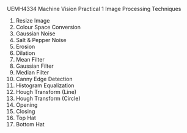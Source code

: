 UEMH4334 Machine Vision Practical 1
Image Processing Techniques
1. Resize Image
2. Colour Space Conversion
3. Gaussian Noise
4. Salt & Pepper Noise
5. Erosion
6. Dilation
7. Mean Filter
8. Gaussian Filter
9. Median Filter
10. Canny Edge Detection
11. Histogram Equalization
12. Hough Transform (Line)
13. Hough Transform (Circle)
14. Opening
15. Closing
16. Top Hat
17. Bottom Hat



